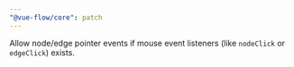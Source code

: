 ```yaml
---
"@vue-flow/core": patch
---
```


Allow node/edge pointer events if mouse event listeners (like `nodeClick` or `edgeClick`) exists.
